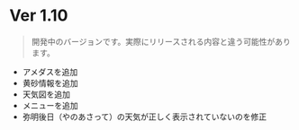 # Ver 1.10
> 開発中のバージョンです。実際にリリースされる内容と違う可能性があります。
* アメダスを追加
* 黄砂情報を追加
* 天気図を追加
* メニューを追加
* 弥明後日（やのあさって）の天気が正しく表示されていないのを修正
